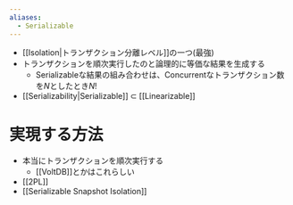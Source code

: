 ```yaml
---
aliases:
  - Serializable
---
```

- [[Isolation|トランザクション分離レベル]]の一つ(最強)
- トランザクションを順次実行したのと論理的に等価な結果を生成する
	- Serializableな結果の組み合わせは、Concurrentなトランザクション数を$N$としたとき$N!$
- [[Serializability|Serializable]] $\subset$ [[Linearizable]]

# 実現する方法
- 本当にトランザクションを順次実行する
	- [[VoltDB]]とかはこれらしい
- [[2PL]]
- [[Serializable Snapshot Isolation]]